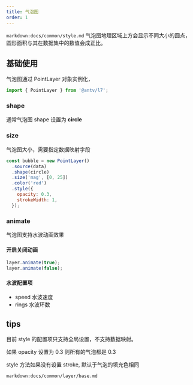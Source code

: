 ```yaml
---
title: 气泡图
order: 1
---
```


`markdown:docs/common/style.md`
气泡图地理区域上方会显示不同大小的圆点，圆形面积与其在数据集中的数值会成正比。

## 基础使用

气泡图通过 PointLayer 对象实例化，

```javascript
import { PointLayer } from '@antv/l7';
```

### shape

通常气泡图 shape 设置为 **circle**

### size

气泡图大小，需要指定数据映射字段

```javascript
const bubble = new PointLayer()
  .source(data)
  .shape(circle)
  .size('mag', [0, 25])
  .color('red')
  .style({
    opacity: 0.3,
    strokeWidth: 1,
  });
```

### animate

气泡图支持水波动画效果

#### 开启关闭动画

```javascript
layer.animate(true);
layer.animate(false);
```

#### 水波配置项

- speed 水波速度
- rings 水波环数

## tips

目前 style 的配置项只支持全局设置，不支持数据映射。

如果 opacity 设置为 0.3 则所有的气泡都是 0.3

style 方法如果没有设置 stroke, 默认于气泡的填充色相同

`markdown:docs/common/layer/base.md`
